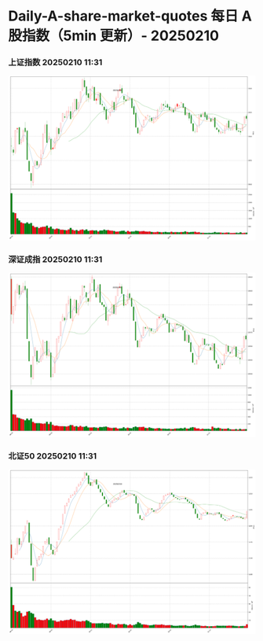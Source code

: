 
# Daily-A-share-market-quotes 每日 A 股指数（5min 更新）- 20250210

### 上证指数 20250210 11:31
![](./fig/2025/2/20250210-sh000001.png)

### 深证成指 20250210 11:31
![](./fig/2025/2/20250210-sz399001.png)

### 北证50 20250210 11:31
![](./fig/2025/2/20250210-bj899050.png)
